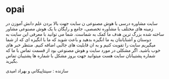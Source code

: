 # opai
سایت مشاوره درسی با هوش مصنوعی
ن سایت جهت بالا بردن علم دانش آموزن در زمینه های مختلف با مشاوره تخصصی، جامع و رایگان با یک هوش مصنوعی مشاور ساخته شده بزرگ ترین هدف ما کمک به شماست. شما می توانید با معرفی این سایت به دوستان و آشنایانتان یه ما انگیزه بدهید و باعث شوید که ما با انگیزه ای که از شما میگیریم سایت را تقویت کنیم و به ان قابلیت های جالبی اضافه کنیم. منتظر خبر های خوب باشید. اگر مشکلی در مورد سایت و هوش مصنوعی بود از قسمت تماس با ما که شماره پشتیبانان سایت هست میتوانید جهت بروز مشکل با شماره ها پشتیبان تماس بگیرید.

  سازنده : سپنتاپیکانی و بهراد امیدی
